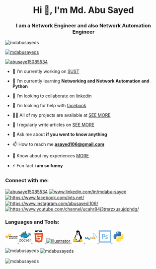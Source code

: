 <h1 align="center">Hi 👋, I'm Md. Abu Sayed</h1>
<h3 align="center">I am a Network Engineer and also Network Automation Engineer</h3>

<p align="left"> <img src="https://komarev.com/ghpvc/?username=mdabusayeds&label=Profile%20views&color=0e75b6&style=flat" alt="mdabusayeds" /> </p>

<p align="left"> <a href="https://github.com/ryo-ma/github-profile-trophy"><img src="https://github-profile-trophy.vercel.app/?username=mdabusayeds" alt="mdabusayeds" /></a> </p>

<p align="left"> <a href="https://twitter.com/abusaye15085534" target="blank"><img src="https://img.shields.io/twitter/follow/abusaye15085534?logo=twitter&style=for-the-badge" alt="abusaye15085534" /></a> </p>

- 🔭 I’m currently working on [SUST](https://www.sust.edu/)

- 🌱 I’m currently learning **Networking and Network Automation and Python**

- 👯 I’m looking to collaborate on [linkedin](https://www.linkedin.com/in/mdabu-sayed/)

- 🤝 I’m looking for help with [facebook](https://www.facebook.com/md.abusayedsfb/)

- 👨‍💻 All of my projects are available at [SEE MORE](http://intsbd.com/)

- 📝 I regularly write articles on [SEE MORE](http://intsbd.com/)

- 💬 Ask me about **if you went to know anything**

- 📫 How to reach me **asayed106@gmail.com**

- 📄 Know about my experiences [MORE](www.linkedin.com/in/mdabu-sayed)

- ⚡ Fun fact **i am so funny**

<h3 align="left">Connect with me:</h3>
<p align="left">
<a href="https://twitter.com/abusaye15085534" target="blank"><img align="center" src="https://cdn.jsdelivr.net/npm/simple-icons@3.0.1/icons/twitter.svg" alt="abusaye15085534" height="30" width="40" /></a>
<a href="https://linkedin.com/in/www.linkedin.com/in/mdabu-sayed" target="blank"><img align="center" src="https://cdn.jsdelivr.net/npm/simple-icons@3.0.1/icons/linkedin.svg" alt="www.linkedin.com/in/mdabu-sayed" height="30" width="40" /></a>
<a href="https://fb.com/https://www.facebook.com/ints.net/" target="blank"><img align="center" src="https://cdn.jsdelivr.net/npm/simple-icons@3.0.1/icons/facebook.svg" alt="https://www.facebook.com/ints.net/" height="30" width="40" /></a>
<a href="https://instagram.com/https://www.instagram.com/abusayed.106/" target="blank"><img align="center" src="https://cdn.jsdelivr.net/npm/simple-icons@3.0.1/icons/instagram.svg" alt="https://www.instagram.com/abusayed.106/" height="30" width="40" /></a>
<a href="https://www.youtube.com/c/https://www.youtube.com/channel/ucahr84j3trsrzxusujdphdg/" target="blank"><img align="center" src="https://cdn.jsdelivr.net/npm/simple-icons@3.0.1/icons/youtube.svg" alt="https://www.youtube.com/channel/ucahr84j3trsrzxusujdphdg/" height="30" width="40" /></a>
</p>

<h3 align="left">Languages and Tools:</h3>
<p align="left"> <a href="https://aws.amazon.com" target="_blank"> <img src="https://raw.githubusercontent.com/devicons/devicon/master/icons/amazonwebservices/amazonwebservices-original-wordmark.svg" alt="aws" width="40" height="40"/> </a> <a href="https://www.docker.com/" target="_blank"> <img src="https://raw.githubusercontent.com/devicons/devicon/master/icons/docker/docker-original-wordmark.svg" alt="docker" width="40" height="40"/> </a> <a href="https://www.w3.org/html/" target="_blank"> <img src="https://raw.githubusercontent.com/devicons/devicon/master/icons/html5/html5-original-wordmark.svg" alt="html5" width="40" height="40"/> </a> <a href="https://www.adobe.com/in/products/illustrator.html" target="_blank"> <img src="https://www.vectorlogo.zone/logos/adobe_illustrator/adobe_illustrator-icon.svg" alt="illustrator" width="40" height="40"/> </a> <a href="https://www.linux.org/" target="_blank"> <img src="https://raw.githubusercontent.com/devicons/devicon/master/icons/linux/linux-original.svg" alt="linux" width="40" height="40"/> </a> <a href="https://www.mysql.com/" target="_blank"> <img src="https://raw.githubusercontent.com/devicons/devicon/master/icons/mysql/mysql-original-wordmark.svg" alt="mysql" width="40" height="40"/> </a> <a href="https://www.photoshop.com/en" target="_blank"> <img src="https://raw.githubusercontent.com/devicons/devicon/master/icons/photoshop/photoshop-line.svg" alt="photoshop" width="40" height="40"/> </a> <a href="https://www.python.org" target="_blank"> <img src="https://raw.githubusercontent.com/devicons/devicon/master/icons/python/python-original.svg" alt="python" width="40" height="40"/> </a> </p>

<p><img align="left" src="https://github-readme-stats.vercel.app/api/top-langs?username=mdabusayeds&show_icons=true&locale=en&layout=compact" alt="mdabusayeds" /></p>

<p>&nbsp;<img align="center" src="https://github-readme-stats.vercel.app/api?username=mdabusayeds&show_icons=true&locale=en" alt="mdabusayeds" /></p>

<p><img align="center" src="https://github-readme-streak-stats.herokuapp.com/?user=mdabusayeds&" alt="mdabusayeds" /></p>
